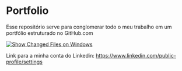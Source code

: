 # Portfolio
Esse repositório serve para conglomerar todo o meu trabalho em um portfólio estruturado no GitHub.com

[![Show Changed Files on Windows](https://github.com/MTECHDevelopment/Portfolio/actions/workflows/view_changes.yml/badge.svg)](https://github.com/MTECHDevelopment/Portfolio/actions/workflows/view_changes.yml)


Link para a minha conta do Linkedin: https://www.linkedin.com/public-profile/settings
